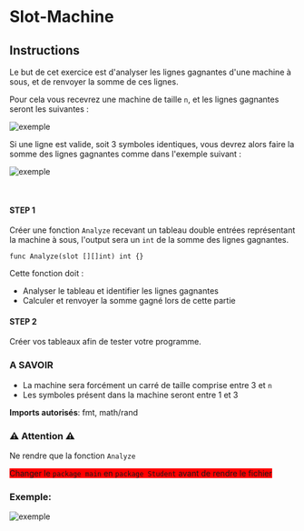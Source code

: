 # Slot-Machine

## Instructions

Le but de cet exercice est d'analyser les lignes gagnantes d'une machine à sous, et de renvoyer la somme de ces lignes.

Pour cela vous recevrez une machine de taille `n`, et les lignes gagnantes seront les suivantes :

![exemple](https://i.imgur.com/ohMHijy.png)

Si une ligne est valide, soit 3 symboles identiques, vous devrez alors faire la somme des lignes gagnantes comme dans l'exemple suivant :

![exemple](https://i.imgur.com/9fzSPYq.png)

<br>

#### STEP 1

Créer une fonction `Analyze` recevant un tableau double entrées représentant la machine à sous, l'output sera un ``int`` de la somme des lignes gagnantes.


``` golang
func Analyze(slot [][]int) int {}
```

Cette fonction doit : 
* Analyser le tableau et identifier les lignes gagnantes
* Calculer et renvoyer la somme gagné lors de cette partie

#### STEP 2

Créer vos tableaux afin de tester votre programme.



### A SAVOIR

* La machine sera forcément un carré de taille comprise entre 3 et `n`
* Les symboles présent dans la machine seront entre 1 et 3

**Imports autorisés**: fmt, math/rand

### ⚠️ Attention ⚠️
Ne rendre que la fonction `Analyze` <br>

<span style="background-color: red">Changer le ``package main`` en ``package Student`` avant de rendre le fichier</span>



### Exemple:
![exemple](https://i.imgur.com/dVYJC3G.png)
